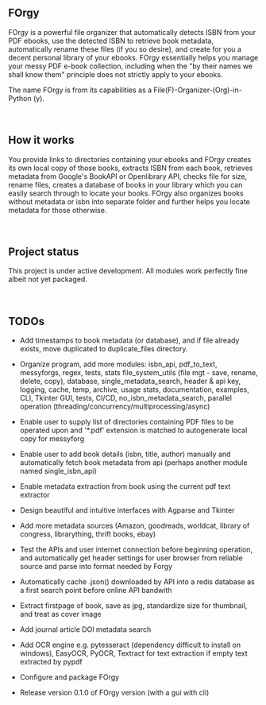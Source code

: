 ## FOrgy
FOrgy is a powerful file organizer that automatically detects ISBN from your PDF ebooks, use the detected ISBN to retrieve book metadata, automatically rename these files (if you so desire), and create for you a decent personal  library of your ebooks. FOrgy essentially helps you manage your messy PDF e-book collection, including when the "by their names we shall know them" principle does not strictly apply to your ebooks.

The name FOrgy is from its capabilities as a File(F)-Organizer-(Org)-in-Python (y).
<br/>
<br/>
<br/>
    
## How it works
You provide links to directories containing your ebooks and FOrgy creates its own local copy of those books, extracts ISBN from each book, retrieves metadata from Google's BookAPI or Openlibrary API, checks file for size, rename files, creates a database of books in your library which you can easily search through to locate your books. FOrgy also organizes books without metadata or isbn into separate folder and further helps you locate metadata for those otherwise.
<br/>
<br/>
<br/>


## Project status
This project is under active development. All modules work perfectly fine albeit not yet packaged.
<br/>
<br/>
<br/>

## TODOs

- Add timestamps to book metadata (or database), and if file already exists, move duplicated to
  duplicate_files directory.

- Organize program, add more modules: isbn_api, pdf_to_text, messyforgs, regex, tests, stats
  file_system_utils (file mgt - save, rename, delete, copy), database, single_metadata_search,
  header & api key, logging, cache, temp, archive, usage stats, documentation, examples,
  CLI, Tkinter GUI, tests, CI/CD, no_isbn_metadata_search, parallel operation
  (threading/concurrency/multiprocessing/async)

- Enable user to supply list of directories containing PDF files to be operated upon and '*.pdf'
  extension is matched to autogenerate local copy for messyforg

- Enable user to add book details (isbn, title, author) manually and automatically fetch book metadata
  from api (perhaps another module named single_isbn_api)

- Enable metadata extraction from book using the current pdf text extractor

- Design beautiful and intuitive interfaces with Agparse and Tkinter

- Add more metadata sources (Amazon, goodreads, worldcat, library of congress, librarything, thrift books, ebay)

- Test the APIs and user internet connection before beginning operation, and automatically get header
  settings for user browser from reliable source and parse into format needed by Forgy

- Automatically cache .json() downloaded by API into a redis database as a first search point
  before online API bandwith

- Extract firstpage of book, save as jpg, standardize size for thumbnail, and treat as cover image

- Add journal article DOI metadata search

- Add OCR engine e.g. pytesseract (dependency difficult to install on windows),
  EasyOCR, PyOCR, Textract for text extraction if empty text extracted by pypdf

- Configure and package FOrgy

- Release version 0.1.0 of FOrgy version (with a gui with cli)